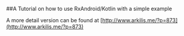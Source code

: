 ##A Tutorial on how to use RxAndroid/Kotlin with a simple example 

A more detail version can be found at [http://www.arkilis.me/?p=873](http://www.arkilis.me/?p=873)
